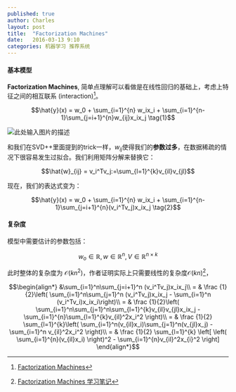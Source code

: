 ```yaml
---
published: true
author: Charles
layout: post
title:  "Factorization Machines"
date:   2016-03-13 9:10
categories: 机器学习 推荐系统
---
```


#### 基本模型
**Factorization Machines**, 简单点理解可以看做是在线性回归的基础上，考虑上特征之间的相互联系 (interaction)[^1]。

$$\hat{y}(x) = w_0 + \sum_{i=1}^{n} w_ix_i + \sum_{i=1}^{n-1}\sum_{j=i+1}^{n}w_{ij}x_ix_j  \tag{1}$$

![此处输入图片的描述][1]

和我们在SVD++里面提到的trick一样，$w_{ij}$使得我们的**参数过多**，在数据稀疏的情况下很容易发生过拟合。我们利用矩阵分解来替换它：

$$\hat{w}_{ij} = v_i^Tv_j:=\sum_{l=1}^{k}v_{il}v_{jl}$$

现在，我们的表达式变为：

$$\hat{y}(x) = w_0 + \sum_{i=1}^{n} w_ix_i + \sum_{i=1}^{n-1}\sum_{j=i+1}^{n}(v_i^Tv_j)x_ix_j  \tag{2}$$

#### 复杂度
模型中需要估计的参数包括：

$$w_o\in \mathbb{R}, w\in \mathbb{R}^n, V \in \mathbb{R}^{n \times k}$$

此时整体的复杂度为 $\mathcal{O}(kn^2)$，作者证明实际上只需要线性的复杂度$\mathcal{O}(kn)$[^2]，

$$\begin{align*}
&\sum_{i=1}^n\sum_{j=i+1}^n (v_i^Tv_j)x_ix_j\\
= & \frac {1}{2}\left( \sum_{i=1}^n\sum_{j=1}^n (v_i^Tv_j)x_ix_j - \sum_{i=1}^n (v_i^Tv_i)x_ix_i\right)\\
= & \frac {1}{2}\left( \sum_{i=1}^n\sum_{j=1}^n\sum_{l=1}^{k}v_{il}v_{jl}x_ix_j - \sum_{i=1}^{n}\sum_{l=1}^{k}v_{il}^2x_i^2 \right)\\
= & \frac {1}{2} \sum_{l=1}^{k}\left( \sum_{i=1}^n(v_{il}x_i)\sum_{j=1}^n(v_{jl}x_j) - \sum_{i=1}^n v_{il}^2x_i^2  \right)\\
= & \frac {1}{2} \sum_{l=1}^{k} \left[ \left(  \sum_{i=1}^{n}(v_{il}x_i) \right)^2 - \sum_{i=1}^{n}v_{il}^2x_{i}^2 \right]
\end{align*}$$


  [1]: http://7xjbdi.com1.z0.glb.clouddn.com/2016-03-14_135341.png
  
  [^1]: [Factorization Machines](http://www.csie.ntu.edu.tw/~b97053/paper/Rendle2010FM.pdf)
  [^2]: [Factorization Machines 学习笔记](http://blog.csdn.net/itplus/article/details/40534885)